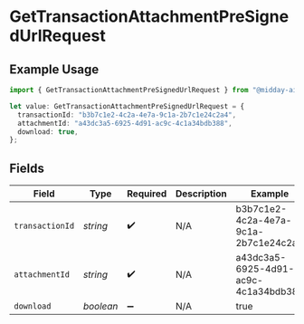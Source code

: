 # GetTransactionAttachmentPreSignedUrlRequest

## Example Usage

```typescript
import { GetTransactionAttachmentPreSignedUrlRequest } from "@midday-ai/sdk/models/operations";

let value: GetTransactionAttachmentPreSignedUrlRequest = {
  transactionId: "b3b7c1e2-4c2a-4e7a-9c1a-2b7c1e24c2a4",
  attachmentId: "a43dc3a5-6925-4d91-ac9c-4c1a34bdb388",
  download: true,
};
```

## Fields

| Field                                | Type                                 | Required                             | Description                          | Example                              |
| ------------------------------------ | ------------------------------------ | ------------------------------------ | ------------------------------------ | ------------------------------------ |
| `transactionId`                      | *string*                             | :heavy_check_mark:                   | N/A                                  | b3b7c1e2-4c2a-4e7a-9c1a-2b7c1e24c2a4 |
| `attachmentId`                       | *string*                             | :heavy_check_mark:                   | N/A                                  | a43dc3a5-6925-4d91-ac9c-4c1a34bdb388 |
| `download`                           | *boolean*                            | :heavy_minus_sign:                   | N/A                                  | true                                 |